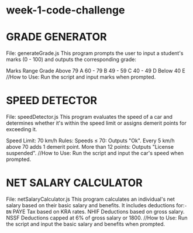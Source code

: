 # week-1-code-challenge

# GRADE GENERATOR
File: generateGrade.js
This program prompts the user to input a student's marks (0 - 100) and outputs the corresponding grade:

Marks Range	Grade
Above 79	A
60 - 79	        B
49 - 59	        C
40 - 49	        D
Below 40	E
//How to Use:
Run the script and input marks when prompted.


# SPEED DETECTOR
File: speedDetector.js
This program evaluates the speed of a car and determines whether it's within the speed limit or assigns demerit points for exceeding it.

Speed Limit: 70 km/h
Rules:
Speeds ≤ 70: Outputs "Ok".
Every 5 km/h above 70 adds 1 demerit point.
More than 12 points: Outputs "License suspended".
//How to Use:
Run the script and input the car's speed when prompted.


# NET SALARY CALCULATOR
File: netSalaryCalculator.js
This program calculates an individual's net salary based on their basic salary and benefits. It includes deductions for:`-BN`
        PAYE Tax based on KRA rates.
        NHIF Deductions based on gross salary.
        NSSF Deductions capped at 6% of gross salary or 1800.
//How to Use:
Run the script and input the basic salary and benefits when prompted.